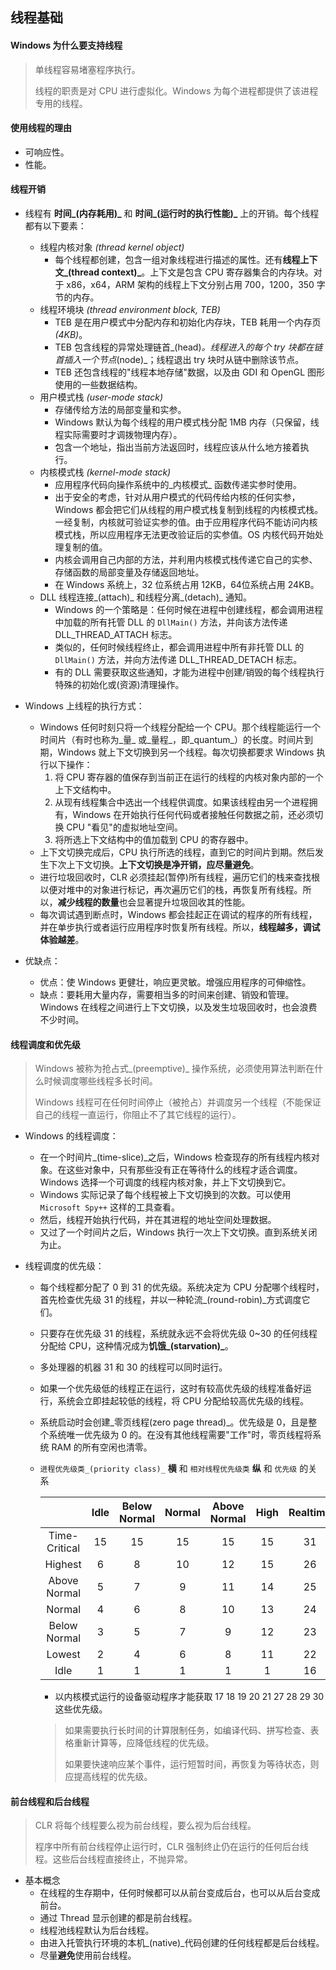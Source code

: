 ## 线程基础

#### Windows 为什么要支持线程

> 单线程容易堵塞程序执行。
>
> 线程的职责是对 CPU 进行虚拟化。Windows 为每个进程都提供了该进程专用的线程。

#### 使用线程的理由

* 可响应性。
* 性能。

#### 线程开销

* 线程有 **时间_(内存耗用)_** 和 **时间_(运行时的执行性能)_** 上的开销。每个线程都有以下要素：
  * 线程内核对象 _(thread kernel object)_
    * 每个线程都创建，包含一组对象线程进行描述的属性。还有**线程上下文_(thread context)_**。上下文是包含 CPU 寄存器集合的内存块。对于 x86，x64，ARM 架构的线程上下文分别占用 700，1200，350 字节的内存。
  * 线程环境块 _(thread environment block, TEB)_
    * TEB 是在用户模式中分配内存和初始化内存块，TEB 耗用一个内存页 _(4KB)_。
    * TEB 包含线程的异常处理链首_(head)_。线程进入的每个 try 块都在链首插入一个节点_(node)_；线程退出 try 块时从链中删除该节点。
    * TEB 还包含线程的"线程本地存储"数据，以及由 GDI 和 OpenGL 图形使用的一些数据结构。
  * 用户模式栈 _(user-mode stack)_
    * 存储传给方法的局部变量和实参。
    * Windows 默认为每个线程的用户模式栈分配 1MB 内存（只保留，线程实际需要时才调拨物理内存）。
    * 包含一个地址，指出当前方法返回时，线程应该从什么地方接着执行。
  * 内核模式栈 _(kernel-mode stack)_
    * 应用程序代码向操作系统中的_内核模式_ 函数传递实参时使用。
    * 出于安全的考虑，针对从用户模式的代码传给内核的任何实参，Windows 都会把它们从线程的用户模式栈复制到线程的内核模式栈。一经复制，内核就可验证实参的值。由于应用程序代码不能访问内核模式栈，所以应用程序无法更改验证后的实参值。OS 内核代码开始处理复制的值。
    * 内核会调用自己内部的方法，并利用内核模式栈传递它自己的实参、存储函数的局部变量及存储返回地址。
    * 在 Windows 系统上，32 位系统占用 12KB，64位系统占用 24KB。
  * DLL 线程连接_(attach)_ 和线程分离_(detach)_ 通知。
    * Windows 的一个策略是：任何时候在进程中创建线程，都会调用进程中加载的所有托管 DLL 的 `DllMain()` 方法，并向该方法传递 DLL_THREAD_ATTACH 标志。
    * 类似的，任何时候线程终止，都会调用进程中所有非托管 DLL 的 `DllMain()` 方法，并向方法传递 DLL_THREAD_DETACH 标志。
    * 有的 DLL 需要获取这些通知，才能为进程中创建/销毁的每个线程执行特殊的初始化或(资源)清理操作。
* Windows 上线程的执行方式：

  * Windows 任何时刻只将一个线程分配给一个 CPU。那个线程能运行一个时间片（有时也称为_量_ 或_量程_，即_quantum_）的长度。时间片到期，Windows 就上下文切换到另一个线程。每次切换都要求 Windows 执行以下操作：
    1. 将 CPU 寄存器的值保存到当前正在运行的线程的内核对象内部的一个上下文结构中。
    2. 从现有线程集合中选出一个线程供调度。如果该线程由另一个进程拥有，Windows 在开始执行任何代码或者接触任何数据之前，还必须切换 CPU "看见"的虚拟地址空间。
    3. 将所选上下文结构中的值加载到 CPU 的寄存器中。
  * 上下文切换完成后，CPU 执行所选的线程，直到它的时间片到期。然后发生下次上下文切换。**上下文切换是净开销，应尽量避免**。
  * 进行垃圾回收时，CLR 必须挂起(暂停)所有线程，遍历它们的栈来查找根以便对堆中的对象进行标记，再次遍历它们的栈，再恢复所有线程。所以，**减少线程的数量**也会显著提升垃圾回收其的性能。
  * 每次调试遇到断点时，Windows 都会挂起正在调试的程序的所有线程，并在单步执行或者运行应用程序时恢复所有线程。所以，**线程越多，调试体验越差**。
* 优缺点：

  * 优点：使 Windows 更健壮，响应更灵敏。增强应用程序的可伸缩性。
  * 缺点：要耗用大量内存，需要相当多的时间来创建、销毁和管理。Windows 在线程之间进行上下文切换，以及发生垃圾回收时，也会浪费不少时间。

#### 线程调度和优先级

> Windows 被称为抢占式_(preemptive)_ 操作系统，必须使用算法判断在什么时候调度哪些线程多长时间。
>
> Windows 线程可在任何时间停止（被抢占）并调度另一个线程（不能保证自己的线程一直运行，你阻止不了其它线程的运行）。

* Windows 的线程调度：
  * 在一个时间片_(time-slice)_之后，Windows 检查现存的所有线程内核对象。在这些对象中，只有那些没有正在等待什么的线程才适合调度。Windows 选择一个可调度的线程内核对象，并上下文切换到它。
  * Windows 实际记录了每个线程被上下文切换到的次数。可以使用 `Microsoft Spy++` 这样的工具查看。
  * 然后，线程开始执行代码，并在其进程的地址空间处理数据。
  * 又过了一个时间片之后，Windows 执行一次上下文切换。直到系统关闭为止。

* 线程调度的优先级：

  * 每个线程都分配了 0 到 31 的优先级。系统决定为 CPU 分配哪个线程时，首先检查优先级 31 的线程，并以一种轮流_(round-robin)_方式调度它们。

  * 只要存在优先级 31 的线程，系统就永远不会将优先级 0~30 的任何线程分配给 CPU，这种情况成为**饥饿_(starvation)_**。

  * 多处理器的机器 31 和 30 的线程可以同时运行。

  * 如果一个优先级低的线程正在运行，这时有较高优先级的线程准备好运行，系统会立即挂起较低的线程，将 CPU 分配给较高优先级的线程。

  * 系统启动时会创建_零页线程(zero page thread)_。优先级是 0，且是整个系统唯一优先级为 0 的。在没有其他线程需要"工作"时，零页线程将系统 RAM 的所有空闲也清零。

  * `进程优先级类_(priority class)_` **横** 和 `相对线程优先级类` **纵** 和 `优先级` 的关系

    |               | Idle | Below Normal | Normal | Above Normal | High | Realtime |
    | :-----------: | :--: | :----------: | :----: | :----------: | :--: | :------: |
    | Time-Critical |  15  |      15      |   15   |      15      |  15  |    31    |
    |    Highest    |  6   |      8       |   10   |      12      |  15  |    26    |
    | Above Normal  |  5   |      7       |   9    |      11      |  14  |    25    |
    |    Normal     |  4   |      6       |   8    |      10      |  13  |    24    |
    | Below Normal  |  3   |      5       |   7    |      9       |  12  |    23    |
    |    Lowest     |  2   |      4       |   6    |      8       |  11  |    22    |
    |     Idle      |  1   |      1       |   1    |      1       |  1   |    16    |

    * 以内核模式运行的设备驱动程序才能获取 17 18 19 20 21 27 28 29 30 这些优先级。

    > 如果需要执行长时间的计算限制任务，如编译代码、拼写检查、表格重新计算等，应降低线程的优先级。
    >
    > 如果要快速响应某个事件，运行短暂时间，再恢复为等待状态，则应提高线程的优先级。

#### 前台线程和后台线程

> CLR 将每个线程要么视为前台线程，要么视为后台线程。
>
> 程序中所有前台线程停止运行时，CLR 强制终止仍在运行的任何后台线程。这些后台线程直接终止，不抛异常。

* 基本概念
  * 在线程的生存期中，任何时候都可以从前台变成后台，也可以从后台变成前台。
  * 通过 Thread 显示创建的都是前台线程。
  * 线程池线程默认为后台线程。
  * 由进入托管执行环境的本机_(native)_代码创建的任何线程都是后台线程。
  * 尽量**避免**使用前台线程。





